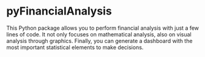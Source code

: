 # **pyFinancialAnalysis** 
This Python package allows you to perform financial analysis with just a few lines of code. It not only focuses on mathematical analysis, also on visual analysis through graphics. Finally, you can generate a dashboard with the most important statistical elements to make decisions. 